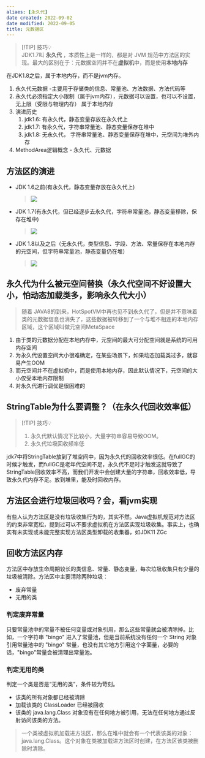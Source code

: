 ```yaml
---
aliaes: [永久代]
date created: 2022-09-02
date modified: 2022-09-05
title: 元数据区
---
```


> [!TIP] 技巧💡  
> JDK1.7叫 **永久代** ，本质性上是一样的，都是对 JVM 规范中方法区的实现。最大的区别在于：元数据空间并不在**虚拟机**中，而是使用**本地内存**

在JDK1.8之后，属于本地内存，而不是jvm内存。

1. 永久代元数据 -主要用于存储类的信息、常量池、方法数据、方法代码等
2. 永久代必须指定大小限制（属于jvm内存），元数据可以设置，也可以不设置，无上限（受限与物理内存） 属于本地内存
3. 演进历史
	1. jdk1.6: 有永久代，静态变量存放在永久代上
	2. jdk1.7: 有永久代，字符串常量池、静态变量保存在堆中
	3. jdk1.8: 无永久代， 字符串常量池、静态变量保存在堆中，元空间为堆外内存
4. MethodArea逻辑概念 - 永久代、元数据

## 方法区的演进

+ JDK 1.6之前(有永久代，静态变量存放在永久代上)

  > ![](http://image.clickear.top/20210828155848.png)

+ JDK 1.7(有永久代，但已经逐步去永久代，字符串常量池，静态变量移除，保存在堆中)

  > ![](http://image.clickear.top/20210828155923.png)
  

+ JDK 1.8以及之后（无永久代，类型信息、字段、方法、常量保存在本地内存的元空间，但字符串常量池，静态变量仍在堆）

  > ![](http://image.clickear.top/20210828155951.png)
  >

## 永久代为什么被元空间替换（永久代空间不好设置大小，怕动态加载类多，影响永久代大小）

> 随着 JAVA8的到来，HotSpotVM中再也见不到永久代了，但是并不意味着类的元数据信息也消失了，这些数据被转移到了一个与堆不相连的本地内存区域，这个区域叫做元空间MetaSpace

1. 由于类的元数据分配在本地内存中，元空间的最大可分配空间就是系统的可用内存空间
2. 为永久代设置空间大小很难确定，在某些场景下，如果动态加载类过多，就容易产生OOM
3. 而元空间并不在虚拟机中，而是使用本地内存，因此默认情况下，元空间的大小仅受本地内存限制
4. 对永久代进行调优是很困难的

## StringTable为什么要调整？（在永久代回收效率低）

> [!TIP] 技巧💡
> 1. 永久代默认情况下比较小，大量字符串容易导致OOM。
>  2. 永久代垃圾回收频率低

jdk7中将StringTable放到了堆空间中，因为永久代的回收效率很低。在fullGC的时候才触发，而fullGC是老年代空间不足，永久代不足时才触发这就导致了StringTable回收效率不高，而我们开发中会创建大量的字符串，回收效率低，导致永久代内存不足。放到堆里，能及时回收内存。

## 方法区会进行垃圾回收吗？会，看jvm实现

有些人认为方法区是没有垃圾收集行为的，其实不然。Java虚拟机规范对方法区的约束非常宽松，提到过可以不要求虚拟机在方法区实现垃圾收集。事实上，也确实有未实现或未能完整实现方法区类型卸载的收集器，如JDK11 ZGc

## 回收方法区内存

方法区中存放生命周期较长的类信息、常量、静态变量，每次垃圾收集只有少量的垃圾被清除。方法区中主要清除两种垃圾：

- 废弃常量
- 无用的类

### **判定废弃常量**

只要常量池中的常量不被任何变量或对象引用，那么这些常量就会被清除掉。比如，一个字符串 "bingo" 进入了常量池，但是当前系统没有任何一个 String 对象引用常量池中的 "bingo" 常量，也没有其它地方引用这个字面量，必要的话，"bingo"常量会被清理出常量池。

### **判定无用的类**

判定一个类是否是“无用的类”，条件较为苛刻。

- 该类的所有对象都已经被清除
- 加载该类的 ClassLoader 已经被回收
- 该类的 java.lang.Class 对象没有在任何地方被引用，无法在任何地方通过反射访问该类的方法。

> 一个类被虚拟机加载进方法区，那么在堆中就会有一个代表该类的对象：java.lang.Class。这个对象在类被加载进方法区时创建，在方法区该类被删除时清除。

